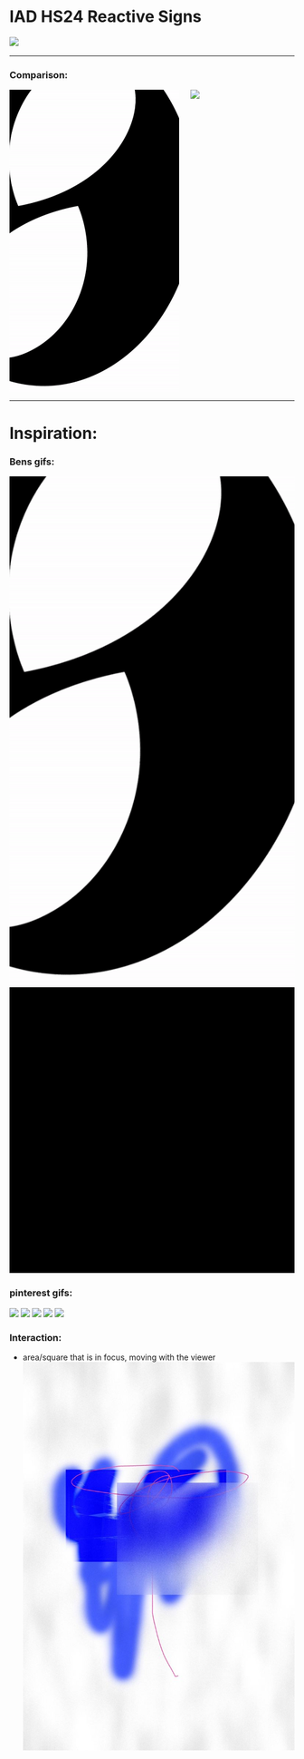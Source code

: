 # IAD HS24 Reactive Signs

![](/inspiration_gifs/showcase_new.gif)

___

### Comparison:
<div style="display:flex;flex-direction:row;justify-content:center">
<img src="/inspiration_gifs/ConceptAnimation.gif" width="300" style="margin-right: 10px;">
<img src="/inspiration_gifs/showcase3.gif" width="300" style="margin-left: 10px;">
</div>

___
# Inspiration:

### Bens gifs:
![](/inspiration_gifs/ConceptAnimation.gif)
![](/inspiration_gifs/test%20animation.gif)

### pinterest gifs:
![](https://i.pinimg.com/originals/41/b8/ec/41b8ec07e965c13ab0b5735abbdf883e.gif)
![](https://i.pinimg.com/originals/68/56/8e/68568e8eaf361bbe06b39270f266cb4c.gif)
![](https://i.pinimg.com/originals/4e/b2/a8/4eb2a8f85aeb7e71155c86e85ce5a6df.gif)
![](https://i.pinimg.com/originals/70/57/fa/7057faca31205869802f5b3fe492f838.gif)
![](https://i.pinimg.com/originals/38/07/50/380750b95482946ee1ec1ac882e2a320.gif)

### Interaction:
- area/square that is in focus, moving with the viewer 
![](/inspiration_gifs/Mars%20Maiers.jpeg)
